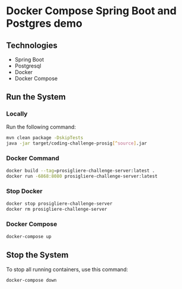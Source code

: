 # Docker Compose Spring Boot and Postgres demo
## Technologies
- Spring Boot
- Postgresql
- Docker
- Docker Compose

## Run the System

### Locally 

Run the following command:
```bash
mvn clean package -DskipTests
java -jar target/coding-challenge-prosig[^source].jar
```

### Docker Command

```bash
docker build --tag=prosigliere-challenge-server:latest .
docker run -6868:8080 prosigliere-challenge-server:latest
```

### Stop Docker 
```bash
docker stop prosigliere-challenge-server
docker rm prosigliere-challenge-server
```

### Docker Compose
```bash
docker-compose up
```

## Stop the System
To stop all running containers, use this command:
```bash
docker-compose down



